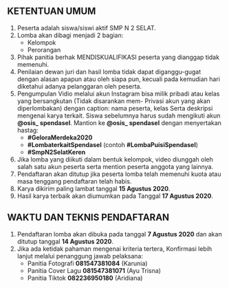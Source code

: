 ## KETENTUAN UMUM
1. Peserta adalah siswa/siswi aktif SMP N 2 SELAT.
2. Lomba akan dibagi menjadi 2 bagian:
    - Kelompok
    - Perorangan
3. Pihak panitia berhak MENDISKUALIFIKASI peserta yang dianggap tidak memenuhi.
4. Penilaian dewan juri dan hasil lomba tidak dapat diganggu-gugat dengan alasan apapun atau oleh siapa pun, kecuali pada
kemudian hari diketahui adanya pelanggaran oleh peserta.
5. Pengumpulan Vidio melalui akun Instagram bisa milik pribadi atau kelas yang bersangkutan (Tidak disarankan mem- Privasi akun yang akan diperlombakan) dengan caption: nama peserta, kelas Serta deskripsi mengenai karya terkait. Siswa sebelumnya harus sudah mengikuti akun **@osis_ spendasel**. Mantion ke **@osis_ spendasel** dengan menyertakan hastag:
    - **#GeloraMerdeka2020** 
    - **#LombaterkaitSpendasel** (contoh **#LombaPuisiSpendasel**) 
    - **#SmpN2SelatKeren**
7. Jika lomba yang diikuti dalam bentuk kelompok, video diunggah oleh salah satu akun peserta serta mention peserta anggota yang lainnya.
8. Pendaftaran akan ditutup jika peserta lomba telah memenuhi kuota atau masa tenggang pendaftaran telah habis.
9. Karya dikirim paling lambat tanggal **15 Agustus 2020**.
10. Hasil karya terbaik akan diumumkan pada Tanggal **17 Agustus 2020**.

## WAKTU DAN TEKNIS PENDAFTARAN
1. Pendaftaran lomba akan dibuka pada tanggal **7 Agustus 2020** dan akan ditutup tanggal **14 Agustus 2020**.
2. Jika ada ketidak pahaman mengenai kriteria tertera, Konfirmasi lebih lanjut melalui penanggung jawab pelaksana:
    - Panitia Fotografi **081547381084** (Karunia)
    - Panitia Cover Lagu **081547381071** (Ayu Trisna)
    - Panitia Tiktok **082236950180** (Aridiana)

